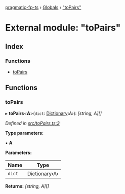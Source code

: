 [pragmatic-fp-ts](../README.md) › [Globals](../globals.md) › ["toPairs"](_topairs_.md)

# External module: "toPairs"

## Index

### Functions

* [toPairs](_topairs_.md#topairs)

## Functions

###  toPairs

▸ **toPairs**<**A**>(`dict`: [Dictionary](_types_.md#dictionary)‹A›): *[string, A][]*

*Defined in [src/toPairs.ts:3](https://github.com/hermann-p/pragmatic-fp-ts/blob/87551e7/src/toPairs.ts#L3)*

**Type parameters:**

▪ **A**

**Parameters:**

Name | Type |
------ | ------ |
`dict` | [Dictionary](_types_.md#dictionary)‹A› |

**Returns:** *[string, A][]*

